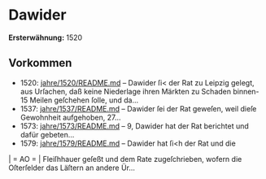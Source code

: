 # Dawider

**Ersterwähnung:** 1520

## Vorkommen
- 1520: [jahre/1520/README.md](../jahre/1520/README.md) – Dawider ſi< der Rat zu Leipzig gelegt, aus Urſachen,
daß keine Niederlage ihren Märkten zu Schaden binnen-
15 Meilen geſchehen ſolle, und da...
- 1537: [jahre/1537/README.md](../jahre/1537/README.md) – Dawider ſei der Rat geweſen, weil
dieſe Gewohnheit aufgehoben, 27...
- 1573: [jahre/1573/README.md](../jahre/1573/README.md) – 9, Dawider hat der Rat
berichtet und dafür gebeten...
- 1579: [jahre/1579/README.md](../jahre/1579/README.md) – Dawider hat ſi<h der Rat und die


|
= AO = |
Fleiſhhauer geſeßt und dem Rate zugeſchrieben, wofern
die Oſterſelder das Läſtern an andere Ür...
